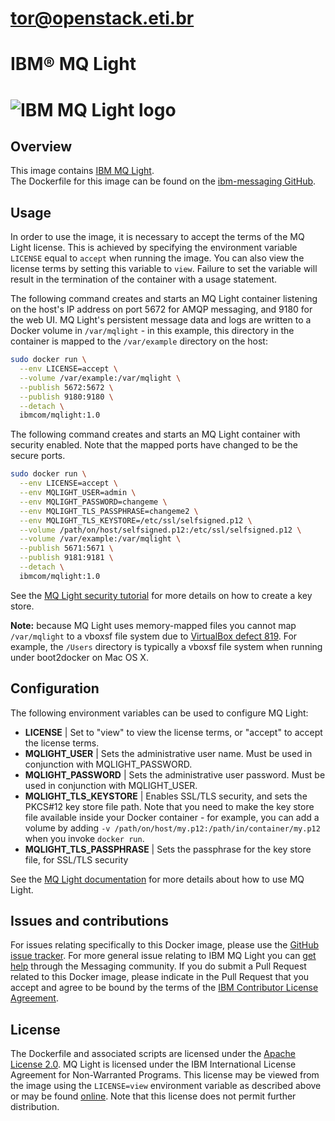 # tor@openstack.eti.br
# IBM® MQ Light
# ![IBM MQ Light logo](MQLightForDocker.png)
## Overview

This image contains [IBM MQ Light](https://developer.ibm.com/messaging/mq-light/).  
The Dockerfile for this image can be found on the [ibm-messaging GitHub](https://github.com/ibm-messaging/mqlight-docker/blob/master/1.0/Dockerfile).

## Usage

In order to use the image, it is necessary to accept the terms of the MQ Light license.  This is achieved by specifying the environment variable `LICENSE` equal to `accept` when running the image.  You can also view the license terms by setting this variable to `view`. Failure to set the variable will result in the termination of the container with a usage statement.

The following command creates and starts an MQ Light container listening on the host's IP address on port 5672 for AMQP messaging, and 9180 for the web UI.  MQ Light's persistent message data and logs are written to a Docker volume in `/var/mqlight` - in this example, this directory in the container is mapped to the `/var/example` directory on the host:

```sh
sudo docker run \
  --env LICENSE=accept \
  --volume /var/example:/var/mqlight \
  --publish 5672:5672 \
  --publish 9180:9180 \
  --detach \
  ibmcom/mqlight:1.0
```

The following command creates and starts an MQ Light container with security enabled.  Note that the mapped ports have changed to be the secure ports.

```sh
sudo docker run \
  --env LICENSE=accept \
  --env MQLIGHT_USER=admin \
  --env MQLIGHT_PASSWORD=changeme \
  --env MQLIGHT_TLS_PASSPHRASE=changeme2 \
  --env MQLIGHT_TLS_KEYSTORE=/etc/ssl/selfsigned.p12 \
  --volume /path/on/host/selfsigned.p12:/etc/ssl/selfsigned.p12 \
  --volume /var/example:/var/mqlight \
  --publish 5671:5671 \
  --publish 9181:9181 \
  --detach \
  ibmcom/mqlight:1.0
```

See the [MQ Light security tutorial](https://developer.ibm.com/messaging/mq-light/docs/security-tutorial/) for more details on how to create a key store.

**Note:** because MQ Light uses memory-mapped files you cannot map `/var/mqlight` to a vboxsf file system due to [VirtualBox defect 819](https://www.virtualbox.org/ticket/819). For example, the `/Users` directory is typically a vboxsf file system when running under boot2docker on Mac OS X.

## Configuration

The following environment variables can be used to configure MQ Light:

* **LICENSE** | Set to "view" to view the license terms, or "accept" to accept the license terms.
* **MQLIGHT_USER** | Sets the administrative user name.  Must be used in conjunction with MQLIGHT_PASSWORD.
* **MQLIGHT_PASSWORD** | Sets the administrative user password.  Must be used in conjunction with MQLIGHT_USER.
* **MQLIGHT_TLS_KEYSTORE** | Enables SSL/TLS security, and sets the PKCS#12 key store file path.  Note that you need to make the key store file available inside your Docker container - for example, you can add a volume by adding `-v /path/on/host/my.p12:/path/in/container/my.p12` when you invoke `docker run`.
* **MQLIGHT_TLS_PASSPHRASE** | Sets the passphrase for the key store file, for SSL/TLS security

See the [MQ Light documentation](https://developer.ibm.com/messaging/mq-light/docs/) for more details about how to use MQ Light.

## Issues and contributions

For issues relating specifically to this Docker image, please use the [GitHub issue tracker](https://github.com/ibm-messaging/mqlight-docker/issues). For more general issue relating to IBM MQ Light you can [get help](https://developer.ibm.com/answers/?community=messaging) through the Messaging community. If you do submit a Pull Request related to this Docker image, please indicate in the Pull Request that you accept and agree to be bound by the terms of the [IBM Contributor License Agreement](CLA.md).

## License

The Dockerfile and associated scripts are licensed under the [Apache License 2.0](LICENSE). MQ Light is licensed under the IBM International License Agreement for Non-Warranted Programs. This license may be viewed from the image using the `LICENSE=view` environment variable as described above or may be found [online](http://www14.software.ibm.com/cgi-bin/weblap/lap.pl?li_formnum=L-ACRR-9MKEUW). Note that this license does not permit further distribution.
